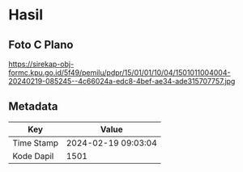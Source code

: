 # Hasil

## Foto C Plano

https://sirekap-obj-formc.kpu.go.id/5f49/pemilu/pdpr/15/01/01/10/04/1501011004004-20240219-085245--4c66024a-edc8-4bef-ae34-ade315707757.jpg


## Metadata

| Key        | Value               |
| ---------- | ------------------- |
| Time Stamp | 2024-02-19 09:03:04 |
| Kode Dapil | 1501                |



